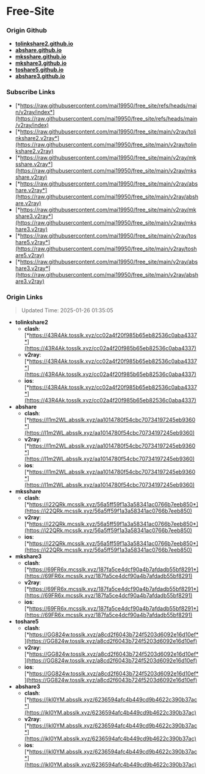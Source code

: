 # Free-Site

### Origin Github

- [**tolinkshare2.github.io**](https://github.com/tolinkshare2/tolinkshare2.github.io)
- [**abshare.github.io**](https://github.com/abshare/abshare.github.io)
- [**mksshare.github.io**](https://github.com/mksshare/mksshare.github.io)
- [**mkshare3.github.io**](https://github.com/mkshare3/mkshare3.github.io)
- [**toshare5.github.io**](https://github.com/toshare5/toshare5.github.io)
- [**abshare3.github.io**](https://github.com/abshare3/abshare3.github.io)

### Subscribe Links

- [*https://raw.githubusercontent.com/mai19950/free_site/refs/heads/main/v2ray/index*](https://raw.githubusercontent.com/mai19950/free_site/refs/heads/main/v2ray/index)
- [*https://raw.githubusercontent.com/mai19950/free_site/main/v2ray/tolinkshare2.v2ray*](https://raw.githubusercontent.com/mai19950/free_site/main/v2ray/tolinkshare2.v2ray)
- [*https://raw.githubusercontent.com/mai19950/free_site/main/v2ray/mksshare.v2ray*](https://raw.githubusercontent.com/mai19950/free_site/main/v2ray/mksshare.v2ray)
- [*https://raw.githubusercontent.com/mai19950/free_site/main/v2ray/abshare.v2ray*](https://raw.githubusercontent.com/mai19950/free_site/main/v2ray/abshare.v2ray)
- [*https://raw.githubusercontent.com/mai19950/free_site/main/v2ray/mkshare3.v2ray*](https://raw.githubusercontent.com/mai19950/free_site/main/v2ray/mkshare3.v2ray)
- [*https://raw.githubusercontent.com/mai19950/free_site/main/v2ray/toshare5.v2ray*](https://raw.githubusercontent.com/mai19950/free_site/main/v2ray/toshare5.v2ray)
- [*https://raw.githubusercontent.com/mai19950/free_site/main/v2ray/abshare3.v2ray*](https://raw.githubusercontent.com/mai19950/free_site/main/v2ray/abshare3.v2ray)

### Origin Links

> Updated Time: 2025-01-26 01:35:05

- **tolinkshare2**
  - **clash**: [*https://43R4Ak.tosslk.xyz/cc02a4f20f985b65eb82536c0aba4337*](https://43R4Ak.tosslk.xyz/cc02a4f20f985b65eb82536c0aba4337)
  - **v2ray**: [*https://43R4Ak.tosslk.xyz/cc02a4f20f985b65eb82536c0aba4337*](https://43R4Ak.tosslk.xyz/cc02a4f20f985b65eb82536c0aba4337)
  - **ios**: [*https://43R4Ak.tosslk.xyz/cc02a4f20f985b65eb82536c0aba4337*](https://43R4Ak.tosslk.xyz/cc02a4f20f985b65eb82536c0aba4337)
- **abshare**
  - **clash**: [*https://I1m2WL.absslk.xyz/aa1014780f54cbc70734197245eb9360*](https://I1m2WL.absslk.xyz/aa1014780f54cbc70734197245eb9360)
  - **v2ray**: [*https://I1m2WL.absslk.xyz/aa1014780f54cbc70734197245eb9360*](https://I1m2WL.absslk.xyz/aa1014780f54cbc70734197245eb9360)
  - **ios**: [*https://I1m2WL.absslk.xyz/aa1014780f54cbc70734197245eb9360*](https://I1m2WL.absslk.xyz/aa1014780f54cbc70734197245eb9360)
- **mksshare**
  - **clash**: [*https://i22QRk.mcsslk.xyz/56a5ff59f1a3a58341ac0766b7eeb850*](https://i22QRk.mcsslk.xyz/56a5ff59f1a3a58341ac0766b7eeb850)
  - **v2ray**: [*https://i22QRk.mcsslk.xyz/56a5ff59f1a3a58341ac0766b7eeb850*](https://i22QRk.mcsslk.xyz/56a5ff59f1a3a58341ac0766b7eeb850)
  - **ios**: [*https://i22QRk.mcsslk.xyz/56a5ff59f1a3a58341ac0766b7eeb850*](https://i22QRk.mcsslk.xyz/56a5ff59f1a3a58341ac0766b7eeb850)
- **mkshare3**
  - **clash**: [*https://69FR6x.mcsslk.xyz/187fa5ce4dcf90a4b7afdadb55bf8291*](https://69FR6x.mcsslk.xyz/187fa5ce4dcf90a4b7afdadb55bf8291)
  - **v2ray**: [*https://69FR6x.mcsslk.xyz/187fa5ce4dcf90a4b7afdadb55bf8291*](https://69FR6x.mcsslk.xyz/187fa5ce4dcf90a4b7afdadb55bf8291)
  - **ios**: [*https://69FR6x.mcsslk.xyz/187fa5ce4dcf90a4b7afdadb55bf8291*](https://69FR6x.mcsslk.xyz/187fa5ce4dcf90a4b7afdadb55bf8291)
- **toshare5**
  - **clash**: [*https://GG824w.tosslk.xyz/a8cd2f6043b724f5203d6092e16d10ef*](https://GG824w.tosslk.xyz/a8cd2f6043b724f5203d6092e16d10ef)
  - **v2ray**: [*https://GG824w.tosslk.xyz/a8cd2f6043b724f5203d6092e16d10ef*](https://GG824w.tosslk.xyz/a8cd2f6043b724f5203d6092e16d10ef)
  - **ios**: [*https://GG824w.tosslk.xyz/a8cd2f6043b724f5203d6092e16d10ef*](https://GG824w.tosslk.xyz/a8cd2f6043b724f5203d6092e16d10ef)
- **abshare3**
  - **clash**: [*https://jkI0YM.absslk.xyz/6236594afc4b449cd9b4622c390b37ac*](https://jkI0YM.absslk.xyz/6236594afc4b449cd9b4622c390b37ac)
  - **v2ray**: [*https://jkI0YM.absslk.xyz/6236594afc4b449cd9b4622c390b37ac*](https://jkI0YM.absslk.xyz/6236594afc4b449cd9b4622c390b37ac)
  - **ios**: [*https://jkI0YM.absslk.xyz/6236594afc4b449cd9b4622c390b37ac*](https://jkI0YM.absslk.xyz/6236594afc4b449cd9b4622c390b37ac)
